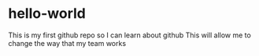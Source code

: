 # hello-world
This is my first github repo so I can learn about github
This will allow me to change the way that my team works

